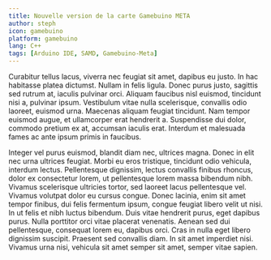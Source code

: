 ```yaml
---
title: Nouvelle version de la carte Gamebuino META
author: steph
icon: gamebuino
platform: gamebuino
lang: C++
tags: [Arduino IDE, SAMD, Gamebuino-Meta]
---
```


Curabitur tellus lacus, viverra nec feugiat sit amet, dapibus eu justo. In hac habitasse platea dictumst. Nullam in felis ligula. Donec purus justo, sagittis sed rutrum at, iaculis pulvinar orci. Aliquam faucibus nisl euismod, tincidunt nisi a, pulvinar ipsum. Vestibulum vitae nulla scelerisque, convallis odio laoreet, euismod urna. Maecenas aliquam feugiat tincidunt. Nam tempor euismod augue, et ullamcorper erat hendrerit a. Suspendisse dui dolor, commodo pretium ex at, accumsan iaculis erat. Interdum et malesuada fames ac ante ipsum primis in faucibus.

<!--more-->

Integer vel purus euismod, blandit diam nec, ultrices magna. Donec in elit nec urna ultrices feugiat. Morbi eu eros tristique, tincidunt odio vehicula, interdum lectus. Pellentesque dignissim, lectus convallis finibus rhoncus, dolor ex consectetur lorem, ut pellentesque lorem massa bibendum nibh. Vivamus scelerisque ultricies tortor, sed laoreet lacus pellentesque vel. Vivamus volutpat dolor eu cursus congue. Donec lacinia, enim sit amet tempor finibus, dui felis fermentum ipsum, congue feugiat libero velit ut nisi. In ut felis et nibh luctus bibendum. Duis vitae hendrerit purus, eget dapibus purus. Nulla porttitor orci vitae placerat venenatis. Aenean sed dui pellentesque, consequat lorem eu, dapibus orci. Cras in nulla eget libero dignissim suscipit. Praesent sed convallis diam. In sit amet imperdiet nisi. Vivamus urna nisi, vehicula sit amet semper sit amet, semper vitae sapien.